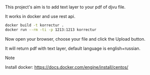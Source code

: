 This project's aim is to add text layer to your pdf of djvu file.

It works in docker and use rest api.

```bash
docker build -t korrectur . 
docker run --rm -ti -p 1213:1213 korrectur  
```

Now open your browser, choose your file and click the Upload button.

It will return pdf with text layer, default language is english+russian.

Note

Install docker: 
https://docs.docker.com/engine/install/centos/